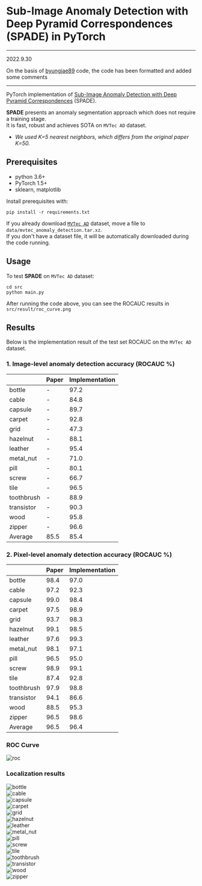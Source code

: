 # Sub-Image Anomaly Detection with Deep Pyramid Correspondences (SPADE) in PyTorch

------------------------
2022.9.30

On the basis of [byungjae89](https://github.com/byungjae89/SPADE-pytorch)
 code, the code has been formatted and added some comments

-------------------

PyTorch implementation of [Sub-Image Anomaly Detection with Deep Pyramid Correspondences](https://arxiv.org/abs/2005.02357) (SPADE).  

**SPADE** presents an anomaly segmentation approach which does not require a training stage.  
It is fast, robust and achieves SOTA on `MVTec AD` dataset.  

* *We used K=5 nearest neighbors, which differs from the original paper K=50.*


## Prerequisites
* python 3.6+
* PyTorch 1.5+
* sklearn, matplotlib

Install prerequisites with:  
```
pip install -r requirements.txt
```

If you already download [`MVTec AD`](https://www.mvtec.com/company/research/datasets/mvtec-ad/) dataset, move a file to `data/mvtec_anomaly_detection.tar.xz`.  
If you don't have a dataset file, it will be automatically downloaded during the code running.

## Usage

To test **SPADE** on `MVTec AD` dataset:
```
cd src
python main.py
```

After running the code above, you can see the ROCAUC results in `src/result/roc_curve.png`

## Results

Below is the implementation result of the test set ROCAUC on the `MVTec AD` dataset.  

### 1. Image-level anomaly detection accuracy (ROCAUC %)

| | Paper | Implementation |
| - | - | - |
| bottle | - | 97.2 |
| cable | - | 84.8 |
| capsule | - | 89.7 |
| carpet | - | 92.8 |
| grid | - | 47.3 |
| hazelnut | - | 88.1 |
| leather | - | 95.4 |
| metal_nut | - | 71.0 |
| pill | - | 80.1 |
| screw | - | 66.7 |
| tile | - | 96.5 |
| toothbrush | - | 88.9 |
| transistor | - | 90.3 |
| wood | - | 95.8 |
| zipper | - | 96.6 |
| Average | 85.5 | 85.4 |

### 2. Pixel-level anomaly detection accuracy (ROCAUC %)

| | Paper | Implementation |
| - | - | - |
| bottle | 98.4 | 97.0 |
| cable | 97.2 | 92.3 |
| capsule | 99.0 | 98.4 |
| carpet | 97.5 | 98.9 |
| grid | 93.7 | 98.3 |
| hazelnut | 99.1 | 98.5 |
| leather | 97.6 | 99.3 |
| metal_nut | 98.1 | 97.1 |
| pill | 96.5 | 95.0 |
| screw | 98.9 | 99.1 |
| tile | 87.4 | 92.8 |
| toothbrush | 97.9 | 98.8 |
| transistor | 94.1 | 86.6 |
| wood | 88.5 | 95.3 |
| zipper | 96.5 | 98.6 |
| Average | 96.5 | 96.4 |

### ROC Curve 

![roc](./assets/roc_curve.png)

### Localization results  

![bottle](./assets/bottle_000.png)  
![cable](./assets/cable_000.png)  
![capsule](./assets/capsule_000.png)  
![carpet](./assets/carpet_000.png)  
![grid](./assets/grid_000.png)  
![hazelnut](./assets/hazelnut_000.png)  
![leather](./assets/leather_000.png)  
![metal_nut](./assets/metal_nut_000.png)  
![pill](./assets/pill_000.png)  
![screw](./assets/screw_000.png)  
![tile](./assets/tile_000.png)  
![toothbrush](./assets/toothbrush_000.png)  
![transistor](./assets/transistor_000.png)  
![wood](./assets/wood_000.png)  
![zipper](./assets/zipper_000.png)  














